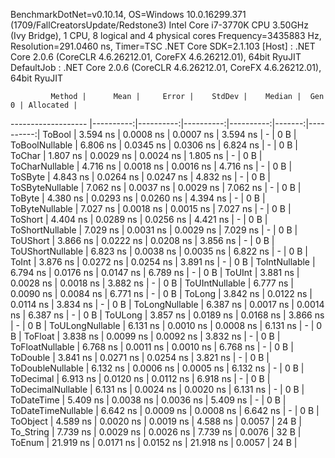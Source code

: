  
BenchmarkDotNet=v0.10.14, OS=Windows 10.0.16299.371 (1709/FallCreatorsUpdate/Redstone3)
Intel Core i7-3770K CPU 3.50GHz (Ivy Bridge), 1 CPU, 8 logical and 4 physical cores
Frequency=3435883 Hz, Resolution=291.0460 ns, Timer=TSC
.NET Core SDK=2.1.103
  [Host]     : .NET Core 2.0.6 (CoreCLR 4.6.26212.01, CoreFX 4.6.26212.01), 64bit RyuJIT
  DefaultJob : .NET Core 2.0.6 (CoreCLR 4.6.26212.01, CoreFX 4.6.26212.01), 64bit RyuJIT


             Method |      Mean |     Error |    StdDev |    Median |  Gen 0 | Allocated |
------------------- |----------:|----------:|----------:|----------:|-------:|----------:|
             ToBool |  3.594 ns | 0.0008 ns | 0.0007 ns |  3.594 ns |      - |       0 B |
     ToBoolNullable |  6.806 ns | 0.0345 ns | 0.0306 ns |  6.824 ns |      - |       0 B |
             ToChar |  1.807 ns | 0.0029 ns | 0.0024 ns |  1.805 ns |      - |       0 B |
     ToCharNullable |  4.716 ns | 0.0018 ns | 0.0016 ns |  4.716 ns |      - |       0 B |
            ToSByte |  4.843 ns | 0.0264 ns | 0.0247 ns |  4.832 ns |      - |       0 B |
    ToSByteNullable |  7.062 ns | 0.0037 ns | 0.0029 ns |  7.062 ns |      - |       0 B |
             ToByte |  4.380 ns | 0.0293 ns | 0.0260 ns |  4.394 ns |      - |       0 B |
     ToByteNullable |  7.027 ns | 0.0018 ns | 0.0015 ns |  7.027 ns |      - |       0 B |
            ToShort |  4.404 ns | 0.0289 ns | 0.0256 ns |  4.421 ns |      - |       0 B |
    ToShortNullable |  7.029 ns | 0.0031 ns | 0.0029 ns |  7.029 ns |      - |       0 B |
           ToUShort |  3.866 ns | 0.0222 ns | 0.0208 ns |  3.856 ns |      - |       0 B |
   ToUShortNullable |  6.823 ns | 0.0038 ns | 0.0035 ns |  6.822 ns |      - |       0 B |
              ToInt |  3.876 ns | 0.0272 ns | 0.0254 ns |  3.891 ns |      - |       0 B |
      ToIntNullable |  6.794 ns | 0.0176 ns | 0.0147 ns |  6.789 ns |      - |       0 B |
             ToUInt |  3.881 ns | 0.0028 ns | 0.0018 ns |  3.882 ns |      - |       0 B |
     ToUIntNullable |  6.777 ns | 0.0090 ns | 0.0084 ns |  6.771 ns |      - |       0 B |
             ToLong |  3.842 ns | 0.0122 ns | 0.0114 ns |  3.834 ns |      - |       0 B |
     ToLongNullable |  6.387 ns | 0.0017 ns | 0.0014 ns |  6.387 ns |      - |       0 B |
            ToULong |  3.857 ns | 0.0189 ns | 0.0168 ns |  3.866 ns |      - |       0 B |
    ToULongNullable |  6.131 ns | 0.0010 ns | 0.0008 ns |  6.131 ns |      - |       0 B |
            ToFloat |  3.838 ns | 0.0099 ns | 0.0092 ns |  3.832 ns |      - |       0 B |
    ToFloatNullable |  6.768 ns | 0.0011 ns | 0.0010 ns |  6.768 ns |      - |       0 B |
           ToDouble |  3.841 ns | 0.0271 ns | 0.0254 ns |  3.821 ns |      - |       0 B |
   ToDoubleNullable |  6.132 ns | 0.0006 ns | 0.0005 ns |  6.132 ns |      - |       0 B |
          ToDecimal |  6.913 ns | 0.0120 ns | 0.0112 ns |  6.918 ns |      - |       0 B |
  ToDecimalNullable |  6.131 ns | 0.0024 ns | 0.0020 ns |  6.131 ns |      - |       0 B |
         ToDateTime |  5.409 ns | 0.0038 ns | 0.0036 ns |  5.409 ns |      - |       0 B |
 ToDateTimeNullable |  6.642 ns | 0.0009 ns | 0.0008 ns |  6.642 ns |      - |       0 B |
           ToObject |  4.589 ns | 0.0020 ns | 0.0019 ns |  4.588 ns | 0.0057 |      24 B |
          To_String |  7.739 ns | 0.0029 ns | 0.0026 ns |  7.739 ns | 0.0076 |      32 B |
             ToEnum | 21.919 ns | 0.0171 ns | 0.0152 ns | 21.918 ns | 0.0057 |      24 B |
